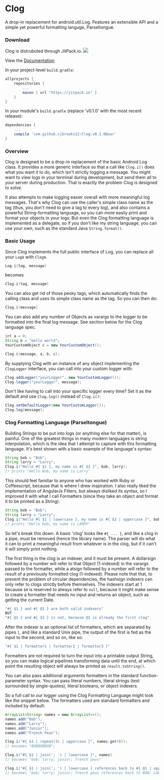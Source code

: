 # Clog

A drop-in replacement for android.util.Log. Features an extensible API and a simple yet powerful formatting languge, Parseltongue.

### Download
Clog is distrubuted through JitPack.io.
[![](https://jitpack.io/v/cjbrooks12/Clog.svg)](https://jitpack.io/#cjbrooks12/Clog)

View the [Documentation](https://jitpack.io/com/github/cjbrooks12/Clog/v0.1.0/javadoc/)

In your project-level `build.gradle`:

```groovy
allprojects {
    repositories {
        ...
        maven { url "https://jitpack.io" }
    }
}
```

In your module's `build.gradle` (replace 'v0.1.0' with the most recent release):
```groovy
dependencies {
    ...
    compile 'com.github.cjbrooks12:Clog:v0.1.0@aar'
}
```


### Overview
Clog is designed to be a drop-in replacement of the basic Android Log class. It provides a more generic interface so that a call like `Clog.i()` does what you want it to do, which isn't strictly logging a message. You might want to view logs in your terminal during development, but send them all to your server during production. That is exactly the problem Clog is designed to solve.

It also attempts to make logging easier overall with more meaningful log messages. That's why Clog can use the caller's simple class name as the tag (thus, you don't need to give a tag to every log), and also contains a powerful String-formatting language, so you can more easily print and format your objects in your logs. But even the Clog formatting language is implemented as a delegate, so if you don't like my string language, you can use your own, such as the standard Java `String.format()`.

### Basic Usage
Since Clog implements the full public interface of Log, you can replace all your `Log`s with `Clog`s.

```Java
Log.i(tag, message)
```
becomes
```Java
Clog.i(tag, message)
```

You can also get rid of those pesky tags, which automatically finds the calling class and uses its simple class name as the tag. So you can then do:

```Java
Clog.i(message)
```

You can also add any number of Objects as varargs to the logger to be formatted into the final log message. See section below for the Clog language spec.

```Java
int a = 0;
String b = "hello world";
YourCustomObject c = new YourCustomObject();

Clog.i(message, a, b, c);
```

By supplying Clog with an instance of any object implementing the `ClogLogger` interface, you can call into your custom logger with:

```Java
Clog.addLogger("yourLogger", new YourCustomLogger());
Clog.logger("yourLogger", message);

```

Don't like having to call into your specific logger every time? Set it as the default and use `Clog.log()` instead of `Clog.i()`:

```Java
Clog.setDefaultLogger(new YourCustomLogger());
Clog.log(message);

```

### Clog Formatting Language (Parseltongue)
Building Strings to be put into logs (or anything else for that matter), is painful. One of the greatest things in many modern languages is string interpolation, which is the idea that I attempt to capture with this formatting language. It's best shown with a basic example of the language's syntax:

```Java
String bob = "Bob";
String larry = "Larry";
Clog.i("Hello #{ $1 }, my name is #{ $2 }", bob, larry);
// prints "Hello Bob, my name is Larry"
```

This should feel familiar to anyone who has worked with Ruby or Coffeescript, because that is where I drew inspiration. I also really liked the implementation of AngularJs Filters, but always disliked its syntax, so I improved it with what I call Formatters (since they take an object and format it to be printed as a String):

```Java
String bob = "Bob";
String larry = "Larry";
Clog.i("Hello #{ $1 | lowercase }, my name is #{ $2 | uppercase }", bob, larry);
// prints "Hello bob, my name is LARRY"
```

So let's break this down. A basic 'clog' looks like `#{ ... }`, and like a clog in a pipe, must be removed (hence the library name). The parser will do what it can to print a meaningful result from whatever is in the clog, but if it can't it will simply print nothing.

The first thing in the clog is an indexer, and it must be present. A dollarsign followed by a number will refer to that Object (1-indexed) in the varargs passed to the formatter, while a atsign followed by a number will refer to the result of a previously formatted clog (1-indexed). Please note that that, to prevent the problem of circular dependencies, the hashsign indexers can only refer to clogs strictly before themselves. The indexers start at 1 because `$0` is reserved to always refer to `null`, because it might make sense to create a formatter that needs no input and returns an object, such as getting the current Date.

```Java
"#{ $1 } and #{ @1 } are both valid indexers"
BUT
"#{ @1 } and #{ $1 } is not, because @1 is already the first clog"

```

After the indexer is an optional list of formatters, which are separated by pipes `|`, and like a standard Unix pipe, the output of the first is fed as the input to the second, and so on, like so:

```Java
"#{ $1 | formatter1 | formatter2 | formatter3 }"
```

Formatters are not required to turn the input into a printable output String, so you can make logical pipelines transforming data until the end, at which point the resulting object will always be printed as `result.toString()`.

You can also pass additional arguments formatters in the standard function-parameter syntax. You can pass literal numbers, literal strings (text surrounded by single-quotes), literal booleans, or object indexers.

So a full call to our logger using the Clog Formatting Language might look like the snippet below. The formatters used are standard formatters and included by default:

```Java
ArrayList<String> names = new ArrayList<>();
names.add("Bob");
names.add("Larry");
names.add("Junior");
names.add("French Peas");

Clog.i("#{ $1 | repeat(3) | uppercase }", names.get(0));
// becomes "BOBBOBBOB";

Clog.i("#{ $1 | join('; ') | lowercase }", names)
// becomes "bob; larry; junior; french peas"

Clog.i("#{ $1 | join('; ') | lowercase } references back to #{ @1 | uppercase }", names);
// becomes "bob; larry; junior; french peas references back to BOB; LARRY; JUNIOR; FRENCH PEAS"

```









